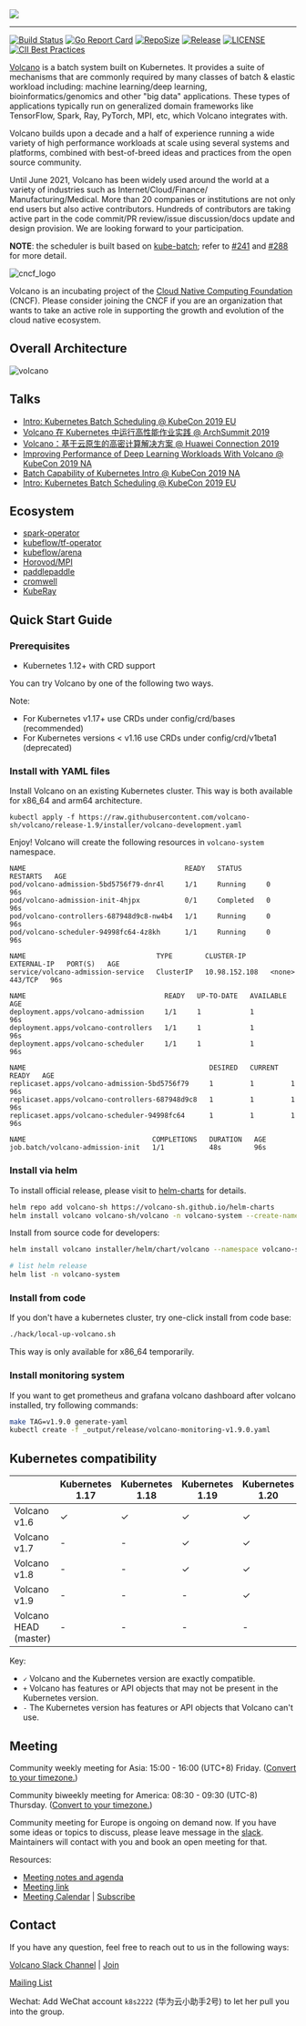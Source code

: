 <a href="https://volcano.sh/">
    <img src="https://raw.githubusercontent.com/volcano-sh/volcano/master/docs/images/volcano-horizontal-color.png"/>
</a>

-------

[![Build Status](https://travis-ci.org/volcano-sh/volcano.svg?branch=master)](https://travis-ci.org/volcano-sh/volcano)
[![Go Report Card](https://goreportcard.com/badge/github.com/volcano-sh/volcano)](https://goreportcard.com/report/github.com/volcano-sh/volcano)
[![RepoSize](https://img.shields.io/github/repo-size/volcano-sh/volcano.svg)](https://github.com/volcano-sh/volcano)
[![Release](https://img.shields.io/github/release/volcano-sh/volcano.svg)](https://github.com/volcano-sh/volcano/releases)
[![LICENSE](https://img.shields.io/github/license/volcano-sh/volcano.svg)](https://github.com/volcano-sh/volcano/blob/master/LICENSE)
[![CII Best Practices](https://bestpractices.coreinfrastructure.org/projects/3012/badge)](https://bestpractices.coreinfrastructure.org/projects/3012)


[Volcano](https://volcano.sh/) is a batch system built on Kubernetes. It provides a suite of mechanisms that are commonly required by
many classes of batch & elastic workload including: machine learning/deep learning, bioinformatics/genomics and
other "big data" applications. These types of applications typically run on generalized domain frameworks like
TensorFlow, Spark, Ray, PyTorch, MPI, etc, which Volcano integrates with.

Volcano builds upon a decade and a half of experience running a wide
variety of high performance workloads at scale using several systems
and platforms, combined with best-of-breed ideas and practices from
the open source community.

Until June 2021, Volcano has been widely used around the world at a variety of industries such as Internet/Cloud/Finance/
Manufacturing/Medical. More than 20 companies or institutions are not only end users but also active contributors. Hundreds
of contributors are taking active part in the code commit/PR review/issue discussion/docs update and design provision. We
are looking forward to your participation.

**NOTE**: the scheduler is built based on [kube-batch](https://github.com/kubernetes-sigs/kube-batch);
refer to [#241](https://github.com/volcano-sh/volcano/issues/241) and [#288](https://github.com/volcano-sh/volcano/pull/288) for more detail.

![cncf_logo](docs/images/cncf-logo.png)

Volcano is an incubating project of the [Cloud Native Computing Foundation](https://cncf.io/) (CNCF). Please consider joining the CNCF if you are an organization that wants to take an active role in supporting the growth and evolution of the cloud native ecosystem. 

## Overall Architecture

![volcano](docs/images/volcano-architecture.png)

## Talks

- [Intro: Kubernetes Batch Scheduling @ KubeCon 2019 EU](https://sched.co/MPi7)
- [Volcano 在 Kubernetes 中运行高性能作业实践 @ ArchSummit 2019](https://archsummit.infoq.cn/2019/shenzhen/presentation/1817)
- [Volcano：基于云原生的高密计算解决方案 @ Huawei Connection 2019](https://e.huawei.com/cn/material/event/HC/09099dce0070415e9f26ada51b2216d7)
- [Improving Performance of Deep Learning Workloads With Volcano @ KubeCon 2019 NA](https://sched.co/UaZi)
- [Batch Capability of Kubernetes Intro @ KubeCon 2019 NA](https://sched.co/Uajv)
- [Intro: Kubernetes Batch Scheduling @ KubeCon 2019 EU](https://sched.co/MPi7)


## Ecosystem

- [spark-operator](https://github.com/GoogleCloudPlatform/spark-on-k8s-operator/blob/master/docs/volcano-integration.md)
- [kubeflow/tf-operator](https://www.kubeflow.org/docs/use-cases/job-scheduling/)
- [kubeflow/arena](https://github.com/kubeflow/arena/blob/master/docs/training/volcanojob/volcanojob.md)
- [Horovod/MPI](https://github.com/volcano-sh/volcano/tree/master/example/integrations/mpi)
- [paddlepaddle](https://github.com/volcano-sh/volcano/tree/master/example/integrations/paddlepaddle)
- [cromwell](https://github.com/broadinstitute/cromwell/blob/develop/docs/backends/Volcano.md)
- [KubeRay](https://ray-project.github.io/kuberay/guidance/volcano-integration)

## Quick Start Guide

### Prerequisites

- Kubernetes 1.12+ with CRD support


You can try Volcano by one of the following two ways.

Note: 
* For Kubernetes v1.17+ use CRDs under config/crd/bases (recommended)
* For Kubernetes versions < v1.16 use CRDs under config/crd/v1beta1 (deprecated)

### Install with YAML files

Install Volcano on an existing Kubernetes cluster. This way is both available for x86_64 and arm64 architecture.

```
kubectl apply -f https://raw.githubusercontent.com/volcano-sh/volcano/release-1.9/installer/volcano-development.yaml
```

Enjoy! Volcano will create the following resources in `volcano-system` namespace.


```
NAME                                       READY   STATUS      RESTARTS   AGE
pod/volcano-admission-5bd5756f79-dnr4l     1/1     Running     0          96s
pod/volcano-admission-init-4hjpx           0/1     Completed   0          96s
pod/volcano-controllers-687948d9c8-nw4b4   1/1     Running     0          96s
pod/volcano-scheduler-94998fc64-4z8kh      1/1     Running     0          96s

NAME                                TYPE        CLUSTER-IP      EXTERNAL-IP   PORT(S)   AGE
service/volcano-admission-service   ClusterIP   10.98.152.108   <none>        443/TCP   96s

NAME                                  READY   UP-TO-DATE   AVAILABLE   AGE
deployment.apps/volcano-admission     1/1     1            1           96s
deployment.apps/volcano-controllers   1/1     1            1           96s
deployment.apps/volcano-scheduler     1/1     1            1           96s

NAME                                             DESIRED   CURRENT   READY   AGE
replicaset.apps/volcano-admission-5bd5756f79     1         1         1       96s
replicaset.apps/volcano-controllers-687948d9c8   1         1         1       96s
replicaset.apps/volcano-scheduler-94998fc64      1         1         1       96s

NAME                               COMPLETIONS   DURATION   AGE
job.batch/volcano-admission-init   1/1           48s        96s

```

### Install via helm

To install official release, please visit to [helm-charts](https://github.com/volcano-sh/helm-charts) for details.

```bash
helm repo add volcano-sh https://volcano-sh.github.io/helm-charts
helm install volcano volcano-sh/volcano -n volcano-system --create-namespace
```

Install from source code for developers:

```bash
helm install volcano installer/helm/chart/volcano --namespace volcano-system --create-namespace

# list helm release
helm list -n volcano-system
```

### Install from code

If you don't have a kubernetes cluster, try one-click install from code base:

```bash
./hack/local-up-volcano.sh
```

This way is only available for x86_64 temporarily.

### Install monitoring system

If you want to get prometheus and grafana volcano dashboard after volcano installed, try following commands:

```bash
make TAG=v1.9.0 generate-yaml
kubectl create -f _output/release/volcano-monitoring-v1.9.0.yaml
```

## Kubernetes compatibility

|                       | Kubernetes 1.17 | Kubernetes 1.18 | Kubernetes 1.19 | Kubernetes 1.20 | Kubernetes 1.21 | Kubernetes 1.22 | Kubernetes 1.23 | Kubernetes 1.24 | Kubernetes 1.25 | Kubernetes 1.26 | Kubernetes 1.27 | Kubernetes 1.28 | Kubernetes 1.29 |
|-----------------------|-----------------|-----------------|-----------------|-----------------|-----------------|-----------------|-----------------|-----------------|-----------------|-----------------|-----------------|-----------------|-----------------|
| Volcano v1.6          | ✓               | ✓               | ✓               | ✓               | ✓               | ✓               | ✓               | -               | -               | -               | -               | -               | -               |
| Volcano v1.7          | -               | -               | ✓               | ✓               | ✓               | ✓               | ✓               | ✓               | ✓               | ✓               | ✓               | ✓               | -               |
| Volcano v1.8          | -               | -               | ✓               | ✓               | ✓               | ✓               | ✓               | ✓               | ✓               | ✓               | ✓               | ✓               | -               |
| Volcano v1.9          | -               | -               | -               | ✓               | ✓               | ✓               | ✓               | ✓               | ✓               | ✓               | ✓               | ✓               | ✓               |
| Volcano HEAD (master) | -               | -               | -               | -               | ✓               | ✓               | ✓               | ✓               | ✓               | ✓               | ✓               | ✓               | ✓               |

Key:
* `✓` Volcano and the Kubernetes version are exactly compatible.
* `+` Volcano has features or API objects that may not be present in the Kubernetes version.
* `-` The Kubernetes version has features or API objects that Volcano can't use.


## Meeting

Community weekly meeting for Asia: 15:00 - 16:00 (UTC+8) Friday. ([Convert to your timezone.](https://www.thetimezoneconverter.com/?t=10%3A00&tz=GMT%2B8&))

Community biweekly meeting for America: 08:30 - 09:30 (UTC-8) Thursday. ([Convert to your timezone.](https://www.thetimezoneconverter.com/?t=10%3A00&tz=GMT%2B8&))

Community meeting for Europe is ongoing on demand now. If you have some ideas or topics to discuss, please leave message
in the [slack](https://cloud-native.slack.com/archives/C011GJDQS0N). Maintainers will contact with you and book an open meeting for that.

Resources:
- [Meeting notes and agenda](https://docs.google.com/document/d/1YLbF8zjZBiR9PbXQPB22iuc_L0Oui5A1lddVfRnZrqs/edit)
- [Meeting link](https://zoom.us/j/91804791393)
- [Meeting Calendar](https://calendar.google.com/calendar/b/1/embed?src=volcano.sh.bot@gmail.com) | [Subscribe](https://calendar.google.com/calendar/b/1?cid=dm9sY2Fuby5zaC5ib3RAZ21haWwuY29t)

## Contact

If you have any question, feel free to reach out to us in the following ways:

[Volcano Slack Channel](https://cloud-native.slack.com/archives/C011GJDQS0N) | [Join](https://slack.cncf.io/)

[Mailing List](https://groups.google.com/forum/#!forum/volcano-sh)

Wechat: Add WeChat account `k8s2222` (华为云小助手2号) to let her pull you into the group.